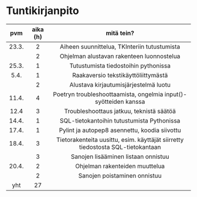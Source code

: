 # Tuntikirjanpito  
  
| pvm      | aika (h) | mitä tein? |
| :-------: | :-------: | :--------:  |
| 23.3.    | 2        | Aiheen suunnittelua, TKInteriin tutustumista  |
|      | 2        | Ohjelman alustavan rakenteen luonnostelua |
|  25.3.    | 1        | Tutustumista tiedostoihin pythonissa  |
|5.4. | 1 | Raakaversio tekstikäyttöliittymästä |
|     | 2 | Alustava kirjautumisjärjestelmä luotu |
|11.4. | 4 | Poetryn troubleshoottaamista, ongelmia input()-syötteiden kanssa |
|12.4 | 3 | Troubleshoottaus jatkuu, teknistä säätöä |
|14.4. | 1 | SQL-tietokantoihin tutustumista Pythonissa   |
|17.4. | 1 | Pylint ja autopep8 asennettu, koodia siivottu |
|18.4.| 3 | Tietorakenteita uusittu, esim. käyttäjät siirretty tiedostosta SQL-tietokantaan |
| | 3 | Sanojen lisääminen listaan onnistuu |
|20.4.| 2 | Ohjelman rakenteiden muuttelua |
| | 2 | Sanojen poistaminen onnistuu |
| yht      | 27        |            |  
